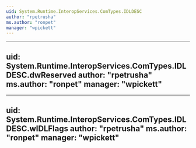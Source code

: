 ```yaml
---
uid: System.Runtime.InteropServices.ComTypes.IDLDESC
author: "rpetrusha"
ms.author: "ronpet"
manager: "wpickett"
---
```


---
uid: System.Runtime.InteropServices.ComTypes.IDLDESC.dwReserved
author: "rpetrusha"
ms.author: "ronpet"
manager: "wpickett"
---

---
uid: System.Runtime.InteropServices.ComTypes.IDLDESC.wIDLFlags
author: "rpetrusha"
ms.author: "ronpet"
manager: "wpickett"
---
